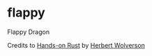 # flappy
Flappy Dragon

Credits to [Hands-on Rust](https://hands-on-rust.com/) by [Herbert Wolverson](https://github.com/thebracket)
